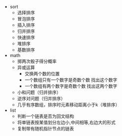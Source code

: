 - sort
  - 选择排序
  - 冒泡排序
  - 插入排序
  - 归并排序
  - 快速排序
  - 堆排序
  - 基数排序
- math
  - 掷两次骰子得分概率
  - 异或运算
    - 交换两个数的位置
    - 一个数组只有一个数字是奇数个数 找出这个数字
    - 一个数组有两个数字是奇数个数 找出这两个数字
  - 小和问题（归并排序）
  - 逆序对问题（归并排序）
  - 几乎有序数组，排序时元素移动距离小于k（堆排序）
- list
  - 判断一个链表是否为回文结构
  - 将单链表按某值划分左边小,中间相等,右边大的形式
  - 复制带有随机指针节点的链表